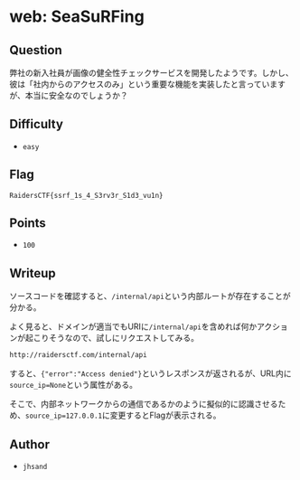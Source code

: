 # web: SeaSuRFing
## Question

弊社の新入社員が画像の健全性チェックサービスを開発したようです。しかし、彼は「社内からのアクセスのみ」という重要な機能を実装したと言っていますが、本当に安全なのでしょうか？

## Difficulty
- `easy`

## Flag
```
RaidersCTF{ssrf_1s_4_S3rv3r_S1d3_vu1n}
```

## Points
- `100`

## Writeup
ソースコードを確認すると、`/internal/api`という内部ルートが存在することが分かる。

よく見ると、ドメインが適当でもURIに`/internal/api`を含めれば何かアクションが起こりそうなので、試しにリクエストしてみる。
```bash
http://raidersctf.com/internal/api
```


すると、`{"error":"Access denied"}`というレスポンスが返されるが、URL内に`source_ip=None`という属性がある。

そこで、内部ネットワークからの通信であるかのように擬似的に認識させるため、`source_ip=127.0.0.1`に変更するとFlagが表示される。

## Author
- `jhsand`